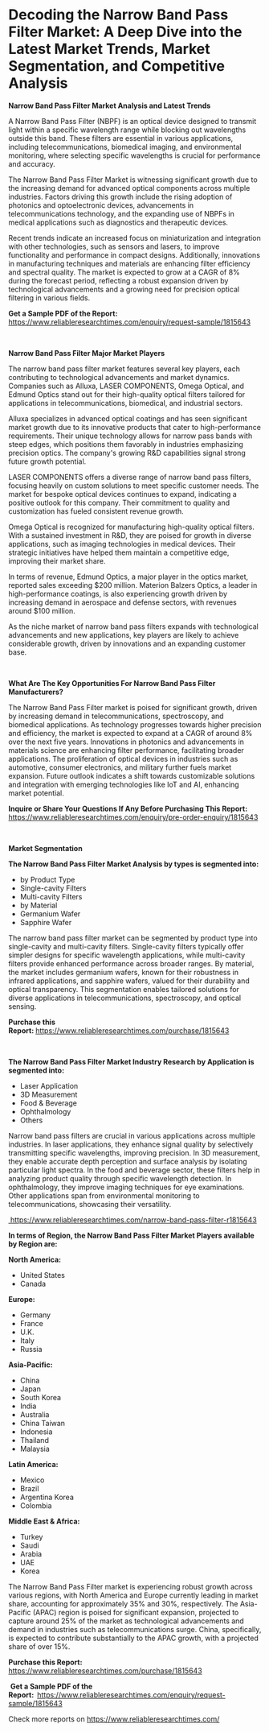 <p><h1>Decoding the Narrow Band Pass Filter Market: A Deep Dive into the Latest Market Trends, Market Segmentation, and Competitive Analysis</h1></p><p><strong>Narrow Band Pass Filter Market Analysis and Latest Trends</strong></p>
<p><p>A Narrow Band Pass Filter (NBPF) is an optical device designed to transmit light within a specific wavelength range while blocking out wavelengths outside this band. These filters are essential in various applications, including telecommunications, biomedical imaging, and environmental monitoring, where selecting specific wavelengths is crucial for performance and accuracy.</p><p>The Narrow Band Pass Filter Market is witnessing significant growth due to the increasing demand for advanced optical components across multiple industries. Factors driving this growth include the rising adoption of photonics and optoelectronic devices, advancements in telecommunications technology, and the expanding use of NBPFs in medical applications such as diagnostics and therapeutic devices. </p><p>Recent trends indicate an increased focus on miniaturization and integration with other technologies, such as sensors and lasers, to improve functionality and performance in compact designs. Additionally, innovations in manufacturing techniques and materials are enhancing filter efficiency and spectral quality. The market is expected to grow at a CAGR of 8% during the forecast period, reflecting a robust expansion driven by technological advancements and a growing need for precision optical filtering in various fields.</p></p>
<p><strong>Get a Sample PDF of the Report:&nbsp;</strong> <a href="https://www.reliableresearchtimes.com/enquiry/request-sample/1815643?utm_campaign=2284&utm_medium=2&utm_source=Github&utm_content=ia&utm_term=11022025&utm_id=narrow-band-pass-filter">https://www.reliableresearchtimes.com/enquiry/request-sample/1815643</a></p>
<p>&nbsp;</p>
<p><strong>Narrow Band Pass Filter Major Market Players</strong></p>
<p><p>The narrow band pass filter market features several key players, each contributing to technological advancements and market dynamics. Companies such as Alluxa, LASER COMPONENTS, Omega Optical, and Edmund Optics stand out for their high-quality optical filters tailored for applications in telecommunications, biomedical, and industrial sectors.</p><p>Alluxa specializes in advanced optical coatings and has seen significant market growth due to its innovative products that cater to high-performance requirements. Their unique technology allows for narrow pass bands with steep edges, which positions them favorably in industries emphasizing precision optics. The company's growing R&D capabilities signal strong future growth potential.</p><p>LASER COMPONENTS offers a diverse range of narrow band pass filters, focusing heavily on custom solutions to meet specific customer needs. The market for bespoke optical devices continues to expand, indicating a positive outlook for this company. Their commitment to quality and customization has fueled consistent revenue growth.</p><p>Omega Optical is recognized for manufacturing high-quality optical filters. With a sustained investment in R&D, they are poised for growth in diverse applications, such as imaging technologies in medical devices. Their strategic initiatives have helped them maintain a competitive edge, improving their market share.</p><p>In terms of revenue, Edmund Optics, a major player in the optics market, reported sales exceeding $200 million. Materion Balzers Optics, a leader in high-performance coatings, is also experiencing growth driven by increasing demand in aerospace and defense sectors, with revenues around $100 million.</p><p>As the niche market of narrow band pass filters expands with technological advancements and new applications, key players are likely to achieve considerable growth, driven by innovations and an expanding customer base.</p></p>
<p>&nbsp;</p>
<p><strong>What Are The Key Opportunities For Narrow Band Pass Filter Manufacturers?</strong></p>
<p><p>The Narrow Band Pass Filter market is poised for significant growth, driven by increasing demand in telecommunications, spectroscopy, and biomedical applications. As technology progresses towards higher precision and efficiency, the market is expected to expand at a CAGR of around 8% over the next five years. Innovations in photonics and advancements in materials science are enhancing filter performance, facilitating broader applications. The proliferation of optical devices in industries such as automotive, consumer electronics, and military further fuels market expansion. Future outlook indicates a shift towards customizable solutions and integration with emerging technologies like IoT and AI, enhancing market potential.</p></p>
<p><strong>Inquire or Share Your Questions If Any Before Purchasing This Report:</strong> <a href="https://www.reliableresearchtimes.com/enquiry/pre-order-enquiry/1815643?utm_campaign=2284&utm_medium=2&utm_source=Github&utm_content=ia&utm_term=11022025&utm_id=narrow-band-pass-filter">https://www.reliableresearchtimes.com/enquiry/pre-order-enquiry/1815643</a></p>
<p>&nbsp;</p>
<p><strong>Market Segmentation</strong></p>
<p><strong>The Narrow Band Pass Filter Market Analysis by types is segmented into:</strong></p>
<p><ul><li>by Product Type</li><li>Single-cavity Filters</li><li>Multi-cavity Filters</li><li>by Material</li><li>Germanium Wafer</li><li>Sapphire Wafer</li></ul></p>
<p><p>The narrow band pass filter market can be segmented by product type into single-cavity and multi-cavity filters. Single-cavity filters typically offer simpler designs for specific wavelength applications, while multi-cavity filters provide enhanced performance across broader ranges. By material, the market includes germanium wafers, known for their robustness in infrared applications, and sapphire wafers, valued for their durability and optical transparency. This segmentation enables tailored solutions for diverse applications in telecommunications, spectroscopy, and optical sensing.</p></p>
<p><strong>Purchase this Report:&nbsp;</strong><a href="https://www.reliableresearchtimes.com/purchase/1815643?utm_campaign=2284&utm_medium=2&utm_source=Github&utm_content=ia&utm_term=11022025&utm_id=narrow-band-pass-filter">https://www.reliableresearchtimes.com/purchase/1815643</a></p>
<p>&nbsp;</p>
<p><strong>The Narrow Band Pass Filter Market Industry Research by Application is segmented into:</strong></p>
<p><ul><li>Laser Application</li><li>3D Measurement</li><li>Food & Beverage</li><li>Ophthalmology</li><li>Others</li></ul></p>
<p><p>Narrow band pass filters are crucial in various applications across multiple industries. In laser applications, they enhance signal quality by selectively transmitting specific wavelengths, improving precision. In 3D measurement, they enable accurate depth perception and surface analysis by isolating particular light spectra. In the food and beverage sector, these filters help in analyzing product quality through specific wavelength detection. In ophthalmology, they improve imaging techniques for eye examinations. Other applications span from environmental monitoring to telecommunications, showcasing their versatility.</p></p>
<p><a href="https://www.reliableresearchtimes.com/narrow-band-pass-filter-r1815643?utm_campaign=2284&utm_medium=2&utm_source=Github&utm_content=ia&utm_term=11022025&utm_id=narrow-band-pass-filter">&nbsp;https://www.reliableresearchtimes.com/narrow-band-pass-filter-r1815643</a></p>
<p><strong>In terms of Region, the Narrow Band Pass Filter Market Players available by Region are:</strong></p>
<p>
    <p> <strong> North America: </strong>
        <ul>
            <li>United States</li>
            <li>Canada</li>
        </ul>
        </p> 
    <p> <strong> Europe: </strong>
        <ul>
            <li>Germany</li>
            <li>France</li>
            <li>U.K.</li>
            <li>Italy</li>
            <li>Russia</li>
        </ul>
        </p> 
    <p> <strong> Asia-Pacific: </strong>
        <ul>
            <li>China</li>
            <li>Japan</li>
            <li>South Korea</li>
            <li>India</li>
            <li>Australia</li>
            <li>China Taiwan</li>
            <li>Indonesia</li>
            <li>Thailand</li>
            <li>Malaysia</li>
        </ul>
        </p> 
    <p> <strong> Latin America: </strong>
        <ul>
            <li>Mexico</li>
            <li>Brazil</li>
            <li>Argentina Korea</li>
            <li>Colombia</li>
        </ul>
        </p> 
    <p> <strong> Middle East & Africa: </strong>
        <ul>
            <li>Turkey</li>
            <li>Saudi</li>
            <li>Arabia</li>
            <li>UAE</li>
            <li>Korea</li>
        </ul>
    </p>
    </p>
<p><p>The Narrow Band Pass Filter market is experiencing robust growth across various regions, with North America and Europe currently leading in market share, accounting for approximately 35% and 30%, respectively. The Asia-Pacific (APAC) region is poised for significant expansion, projected to capture around 25% of the market as technological advancements and demand in industries such as telecommunications surge. China, specifically, is expected to contribute substantially to the APAC growth, with a projected share of over 15%.</p></p>
<p><strong>Purchase this Report: </strong><a href="https://www.reliableresearchtimes.com/purchase/1815643?utm_campaign=2284&utm_medium=2&utm_source=Github&utm_content=ia&utm_term=11022025&utm_id=narrow-band-pass-filter">https://www.reliableresearchtimes.com/purchase/1815643</a></p>
<p>&nbsp;<strong>Get a Sample PDF of the Report:&nbsp;&nbsp;</strong><a href="https://www.reliableresearchtimes.com/enquiry/request-sample/1815643?utm_campaign=2284&utm_medium=2&utm_source=Github&utm_content=ia&utm_term=11022025&utm_id=narrow-band-pass-filter">https://www.reliableresearchtimes.com/enquiry/request-sample/1815643</a></p>
<p><strong></strong></p>
<p>Check more reports on <a href="https://www.reliableresearchtimes.com/?utm_campaign=2284&utm_medium=2&utm_source=Github&utm_content=ia&utm_term=11022025&utm_id=narrow-band-pass-filter">https://www.reliableresearchtimes.com/</a></p>